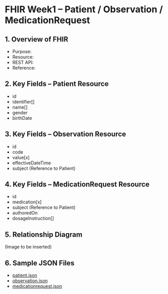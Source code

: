 # FHIR Week1 – Patient / Observation / MedicationRequest

## 1. Overview of FHIR
- Purpose:
- Resource:
- REST API:
- Reference:

## 2. Key Fields – Patient Resource
- id
- identifier[]
- name[]
- gender
- birthDate

## 3. Key Fields – Observation Resource
- id
- code
- value[x]
- effectiveDateTime
- subject (Reference to Patient)

## 4. Key Fields – MedicationRequest Resource
- id
- medication[x]
- subject (Reference to Patient)
- authoredOn
- dosageInstruction[]

## 5. Relationship Diagram
(Image to be inserted)

## 6. Sample JSON Files
- [patient.json](patient.json)
- [observation.json](observation.json)
- [medicationrequest.json](medicationrequest.json)
